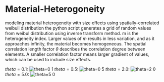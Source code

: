 # Material-Heterogoneity
modeling material heterogeneity with size effects using spatially-correlated weibull distribution
the python script generates a grid of random values from weibul distribution using inverse transform method. m is the heterogeneity index. Larger values of $m$ results in less variation, and as it approaches infinity, the material becomes homogeneous. The spatial correlation length factor $\theta$ describes the correlation degree between elements. A smaller correlation factor means larger gradient of values, which can be used to include size effects.

$theta=0.1:$
![theta=0 1](https://user-images.githubusercontent.com/69943289/221440559-9cf780e6-c335-4bf3-976c-aca2fcbd8fd8.jpg)
$theta=0.5:$
![theta=0 5](https://user-images.githubusercontent.com/69943289/221440574-784e27b7-f808-4a8c-a7cf-36122d6ff234.jpg)
$theta=2.0:$
![theta=2 0](https://user-images.githubusercontent.com/69943289/221440589-afc89886-be2f-46b8-b242-858e4c34233c.jpg)
$theta=5.0:$
![theta=5 0](https://user-images.githubusercontent.com/69943289/221440596-e1184223-5d3d-444f-bd92-3c179a1fcec5.jpg)
